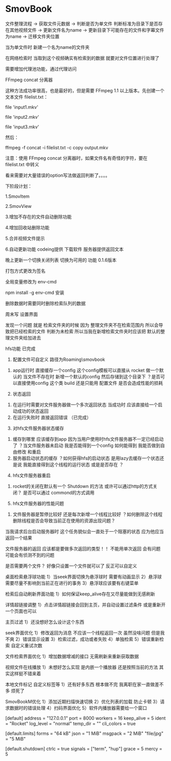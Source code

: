 # SmovBook


文件整理流程 -> 获取文件元数据 -> 判断是否为单文件 判断标准为目录下是否存在其他视频文件 -> 更新文件名为name -> 更新目录下可能存在的文件和字幕文件为name -> 迁移文件夹位置 

当为单文件时 新建一个名为name的文件夹

在网络检索时 当取到这个视频确实有检索到的数据 就要对文件位置进行处理了


需要增加代理池功能，通过代理访问


FFmpeg concat 分离器

这种方法成功率很高，也是最好的，但是需要 FFmpeg 1.1 以上版本。先创建一个文本文件 filelist.txt：

file 'input1.mkv'

file 'input2.mkv'

file 'input3.mkv'

然后：

ffmpeg -f concat -i filelist.txt -c copy output.mkv

注意：使用 FFmpeg concat 分离器时，如果文件名有奇怪的字符，要在 filelist.txt 中转义


看来需要对大量错误的option写法做返回判断了。。。。

下阶段计划：

1.SmovItem 

2.SmovView

3.增加不存在的文件自动删除功能

4.增加回收站删除功能

5.合并视频文件提示

6.自动更新功能 codeing提供 下载软件 服务器提供返回文本

晚上更新一个切换关闭列表 切换为可用的 功能 0.1.6版本


打包方式更改为签名 

全局变量修改为 env-cmd

npm install -g env-cmd 安装


删除数据时需要同时删除检索队列的数据

周末写 设置界面

发现一个问题 就是 检索文件夹的时候 因为 整理文件夹不在检索范围内 所以会导致把已经检索的文件 判断为未检索 所以当我在新增检索文件夹时应该把 默认的整理文件夹给加进去






hfs功能 已完成

1. 配置文件可自定义 路径为Roaming\smovbook
  1) app运行时 直接缓存一个config 这个config模板可以直接从 rocket 做一个默认的 当文件不存在时 新增一个默认的config 然后存储到这个目录下 ？是否可以直接使用config 这个类 build 还是只能用 配置文件 是否会造成性能的损耗 
2. 状态返回
  1) 在运行时需要对文件服务器做一个多次返回状态 当成功时 应该直接给一个启动成功的状态返回
  2) 在运行失败时 直接返回错误 （已完成）
3. 对hfs文件服务器状态缓存
  1) 缓存到哪里 应该缓存到app 因为当用户使用时hfs文件服务器不一定已经启动了 ？当文件服务器未启动 我是否能得到一个config 如何能得到 我能否做到自由修改 和重启
  2) 服务器启动状态的缓存 ？如何获得hfs的启动状态 是用lazy去缓存一个状态还是说 我能直接得到这个线程的运行状态 或是是否存在 ？
4. hfs文件服务器重启
  1) rocket的关闭在默认有一个 Shutdown 的方法 或许可以通过http的方式关闭？ 是否可以通过 commond的方式调用
5. hfs文件服务器的性能问题
  1) 文件服务器是暂停比较好 还是每次新增一个线程比较好 ？如何删除这个线程 删除线程是否会导致当前正在使用的资源出现问题？ 


  当我请求后台启动服务器时 这个任务貌似会一直处于一个阻塞的状态 应为他应当返回一个结果

  文件服务器的返回 应该都是要做多次返回的类型！！ 不能用单次返回 会有问题 可能会有侦测不到的问题

  是否需要两个文件？ 好像只设置一个文件就可以了 反正可以自定义


桌面检索悬浮球功能
1）当seek界面切换为悬浮球时 需要有动画显示
2）悬浮球需要尽量不影响到当前正在进行的事务
3）悬浮球应该要有右键菜单


检索后自动刷新界面功能
1）如何保证keep_alive存在又尽量能做到无感刷新

详情超链接调整
1）点击详情超链接会回到主页，并自动设置过滤条件 或是重新开一个页面也可以

主页过滤
1）还没想好怎么设计这个东西

seek界面优化
1）修改返回为消息 不应该一个线程返回一次 虽然没啥问题 但是我不爽
2）错误显示设置 
3）检索过滤，成功或者失败
4）单独检索
5）错误重新检索 自定义重试次数

文件检索界面优化
1）增加数据增减的接口 无需刷新来重新获取数据

视频文件在线播放
1）未想好怎么实现 是内嵌一个播放器 还是按照当前的方法 其实这样挺不错来着

本地文件标记 自定义标签等
1）还有好多东西 根本做不完 我离职在家一直做差不多 烦死了

SmovBookM优化
1）添加近期扫描快速切换
2）优化列表的加载 防止卡顿
3）请求数据时的错误处理
4）扫码界面优化
5）软件内播放器需要给一个窗口





[default]
address = "127.0.0.1"
port = 8000
workers = 16
keep_alive = 5
ident = "Rocket"
log_level = "normal"
temp_dir = ""
cli_colors = true

[default.limits]
forms = "64 kB"
json = "1 MiB"
msgpack = "2 MiB"
"file/jpg" = "5 MiB"

[default.shutdown]
ctrlc = true
signals = ["term", "hup"]
grace = 5
mercy = 5